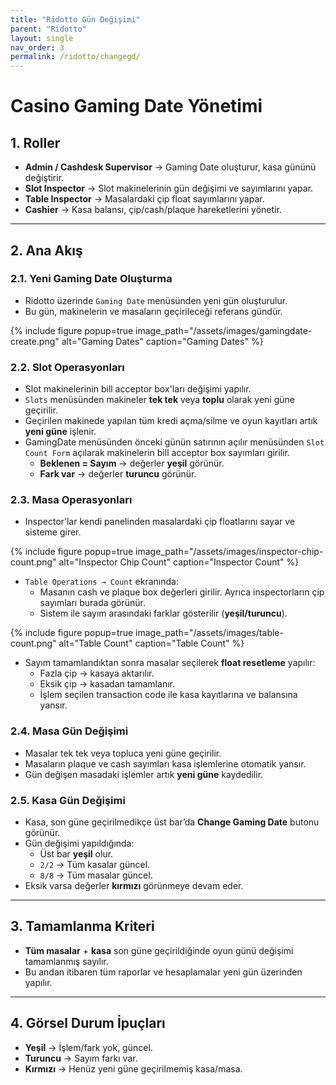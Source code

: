 ```yaml
---
title: "Ridotto Gün Değişimi"
parent: "Ridotto"
layout: single
nav_order: 3
permalink: /ridotto/changegd/
---
```


<!-- ## Genel Tanım
Casinolarda **oyun günü**, saat 00:00 – 23:59:59 aralığından farklı olarak, keyfi seçilmiş bir saatten başlayıp ertesi gün aynı saate kadar olan süredir.  
Örneğin: `20 Ağustos 03:55 – 21 Ağustos 05:13` arası tek bir oyun günü kabul edilir ve raporlarda bu aralık **20 Ağustos** olarak adlandırılır.  

Sistemde raporlama ve hesaplama yapılırken seçilen tarih, bu oyun günü karşılıklarına göre hesaplanır. -->

# Casino Gaming Date Yönetimi

## 1. Roller

- **Admin / Cashdesk Supervisor** → Gaming Date oluşturur, kasa gününü değiştirir.
- **Slot Inspector** → Slot makinelerinin gün değişimi ve sayımlarını yapar.
- **Table Inspector** → Masalardaki çip float sayımlarını yapar.
- **Cashier** → Kasa balansı, çip/cash/plaque hareketlerini yönetir.

---

## 2. Ana Akış

### 2.1. Yeni Gaming Date Oluşturma

- Ridotto üzerinde `Gaming Date` menüsünden yeni gün oluşturulur.
- Bu gün, makinelerin ve masaların geçirileceği referans gündür.

{% include figure popup=true image_path="/assets/images/gamingdate-create.png" alt="Gaming Dates" caption="Gaming Dates" %}

### 2.2. Slot Operasyonları

- Slot makinelerinin bill acceptor box'ları değişimi yapılır.
- `Slots` menüsünden makineler **tek tek** veya **toplu** olarak yeni güne geçirilir.
- Geçirilen makinede yapılan tüm kredi açma/silme ve oyun kayıtları artık **yeni güne** işlenir.
- GamingDate menüsünden önceki günün satırının açılır menüsünden `Slot Count Form` açılarak makinelerin bill acceptor box sayımları girilir.
  - **Beklenen = Sayım** → değerler **yeşil** görünür.
  - **Fark var** → değerler **turuncu** görünür.

### 2.3. Masa Operasyonları

- Inspector’lar kendi panelinden masalardaki çip floatlarını sayar ve sisteme girer.

{% include figure popup=true image_path="/assets/images/inspector-chip-count.png" alt="Inspector Chip Count" caption="Inspector Count" %}

- `Table Operations → Count` ekranında:
  - Masanın cash ve plaque box değerleri girilir. Ayrıca inspectorların çip sayımları burada görünür.
  - Sistem ile sayım arasındaki farklar gösterilir (**yeşil/turuncu**).

{% include figure popup=true image_path="/assets/images/table-count.png" alt="Table Count" caption="Table Count" %}

- Sayım tamamlandıktan sonra masalar seçilerek **float resetleme** yapılır:
  - Fazla çip → kasaya aktarılır.
  - Eksik çip → kasadan tamamlanır.
  - İşlem seçilen transaction code ile kasa kayıtlarına ve balansına yansır.

### 2.4. Masa Gün Değişimi

- Masalar tek tek veya topluca yeni güne geçirilir.
- Masaların plaque ve cash sayımları kasa işlemlerine otomatik yansır.
- Gün değişen masadaki işlemler artık **yeni güne** kaydedilir.

### 2.5. Kasa Gün Değişimi

- Kasa, son güne geçirilmedikçe üst bar’da **Change Gaming Date** butonu görünür.
- Gün değişimi yapıldığında:
  - Üst bar **yeşil** olur.
  - `2/2` → Tüm kasalar güncel.
  - `8/8` → Tüm masalar güncel.
- Eksik varsa değerler **kırmızı** görünmeye devam eder.

---

## 3. Tamamlanma Kriteri

- **Tüm masalar** + **kasa** son güne geçirildiğinde oyun günü değişimi tamamlanmış sayılır.
- Bu andan itibaren tüm raporlar ve hesaplamalar yeni gün üzerinden yapılır.

---

## 4. Görsel Durum İpuçları

- **Yeşil** → İşlem/fark yok, güncel.
- **Turuncu** → Sayım farkı var.
- **Kırmızı** → Henüz yeni güne geçirilmemiş kasa/masa.
